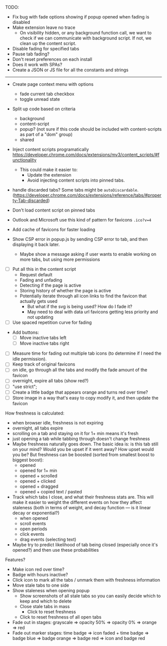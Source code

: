 TODO:

- Fix bug with fade options showing if popup opened when fading is disabled
- Make extension leave no trace
  - On visibility hidden, or any background function call, we want to check if we can communicate with background script. If not, we clean up the content script.
- Disable fading for specified tabs
- Pause tab fading?
- Don't reset preferences on each install
- Does it work with SPAs?
- Create a JSON or JS file for all the constants and strings

---

- Create page context menu with options

  - fade current tab checkbox
  - toggle unread state

- Split up code based on criteria
  - background
  - content-script
  - popup? (not sure if this code should be included with content-scripts as part of a "dom" group)
  - shared
- Inject content scripts programatically
  https://developer.chrome.com/docs/extensions/mv3/content_scripts/#functionality
  - This could make it easier to:
    - Update the extension
    - Avoid injecting content scripts into pinned tabs.
- handle discarded tabs? Some tabs might be `autoDiscardable`. (https://developer.chrome.com/docs/extensions/reference/tabs/#property-Tab-discarded)
- Don't load content script on pinned tabs
- Outlook and Microsoft use this kind of pattern for favicons `.ico?v=4`
- Add cache of favicons for faster loading
- Show CSP error in popup.js by sending CSP error to tab, and then displaying it back later.

  - Maybe show a message asking if user wants to enable working on more tabs, but using more permissions

- [ ] Put all this in the content script
  - Request default
  - Fading and unfading
  - Detecting if the page is active
  - Storing history of whether the page is active
  - Potentially iterate through all icon links to find the favicon that actually gets used
    - But what if the svg is being used? How do I fade it?
    - May need to deal with data url favicons getting less priority and not updating
- [ ] Use spaced repetition curve for fading
- Add buttons:
  - [ ] Move inactive tabs left
  - [ ] Move inactive tabs right
- [ ] Measure time for fading out multiple tab icons (to determine if I need the idle permission).
- [ ] Keep track of original favicons
- [ ] on idle, go through all the tabs and modify the fade amount of the favicon
- [ ] overnight, expire all tabs (show red?)
- [ ] "use strict";
- [ ] Create a little badge that appears orange and turns red over time?
- [ ] Store image in a way that's easy to copy modify it, and then update the favicon

How freshness is calculated:

- when browser idle, freshness is not expiring
- overnight, all tabs expire
- scrolling on a tab and staying on it for 1+ min means it's fresh
- just opening a tab while tabbing through doesn't change freshness
- Maybe freshness naturally goes down. The basic idea is: is this tab still on your mind? Would you be upset if it went away? How upset would you be? But freshness can be boosted (sorted from smallest boost to biggest boost):
  - opened
  - opened for 1+ min
  - opened + scrolled
  - opened + clicked
  - opened + dragged
  - opened + copied text / pasted
- Track which tabs I close, and what their freshness stats are. This will make it easier to weight the different events on how they affect staleness (both in terms of weight, and decay function — is it linear decay or exponential?)
  - when opened
  - scroll events
  - open periods
  - click events
  - drag events (selecting text)
- Maybe try to predict likelihood of tab being closed (especially once it's opened?) and then use these probabilities

Features?

- Make icon red over time?
- Badge with hours inactive?
- Click icon to mark all the tabs / unmark them with freshness information
- Move stale tabs to one side
- Show staleness when opening popup
  - Show screenshots of all stale tabs so you can easily decide which to keep and which to delete
  - Close stale tabs in mass
    - Click to reset freshness
  - Click to reset freshness of all open tabs
- Fade out in stages: grayscale => opacity 50% => opacity 0% => orange => red
- Fade out marker stages: time badge => icon faded + time badge => badge blue => badge orange => badge red => icon and badge red

